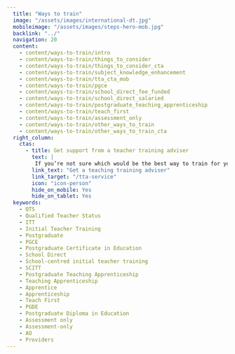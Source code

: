 ```yaml
---
  title: "Ways to train"
  image: "/assets/images/international-dt.jpg"
  mobileimage: "/assets/images/steps-hero-mob.jpg"
  backlink: "../"	
  navigation: 20
  content:
    - content/ways-to-train/intro
    - content/ways-to-train/things_to_consider
    - content/ways-to-train/things_to_consider_cta
    - content/ways-to-train/subject_knowledge_enhancement
    - content/ways-to-train/tta_cta_mob
    - content/ways-to-train/pgce
    - content/ways-to-train/school_direct_fee_funded
    - content/ways-to-train/school_direct_salaried
    - content/ways-to-train/postgraduate_teaching_apprenticeship
    - content/ways-to-train/teach_first
    - content/ways-to-train/assessment_only
    - content/ways-to-train/other_ways_to_train
    - content/ways-to-train/other_ways_to_train_cta
  right_column:
    ctas:
      - title: Get support from a teacher training adviser
        text: |
         If you’re not sure which would be the best way to train for you, you can get personalised support from a teacher training adviser.
        link_text: "Get a teaching training adviser"
        link_target: "/tta-service"
        icon: "icon-person"
        hide_on_mobile: Yes
        hide_on_tablet: Yes
  keywords:
    - QTS
    - Qualified Teacher Status
    - ITT
    - Initial Teacher Training
    - Postgraduate
    - PGCE
    - Postgraduate Certificate in Education
    - School Direct
    - School-centred initial teacher training
    - SCITT
    - Postgraduate Teaching Apprenticeship
    - Teaching Apprenticeship
    - Apprentice
    - Apprenticeship
    - Teach First
    - PGDE
    - Postgraduate Diploma in Education
    - Assessment only
    - Assessment-only
    - AO
    - Providers
---
```


